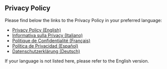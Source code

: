 ## Privacy Policy

Please find below the links to the Privacy Policy in your preferred language:

- [Privacy Policy (English)](link-to-english-version)
- [Informativa sulla Privacy (Italiano)](link-to-italian-version)
- [Politique de Confidentialité (Français)](link-to-french-version)
- [Política de Privacidad (Español)](link-to-spanish-version)
- [Datenschutzerklärung (Deutsch)](link-to-german-version)

If your language is not listed here, please refer to the English version.

